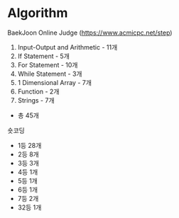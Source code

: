 # Algorithm

BaekJoon Online Judge (https://www.acmicpc.net/step)

01. Input-Output and Arithmetic - 11개
02. If Statement - 5개
03. For Statement - 10개
04. While Statement - 3개
05. 1 Dimensional Array - 7개
06. Function - 2개
07. Strings - 7개
 - 총 45개

숏코딩
- 1등 28개
- 2등 8개
- 3등 3개
- 4등 1개
- 5등 1개
- 6등 1개
- 7등 2개
- 32등 1개

